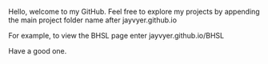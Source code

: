 Hello, welcome to my GitHub. Feel free to explore my projects by appending the main project folder name after jayvyer.github.io

For example, to view the BHSL page enter jayvyer.github.io/BHSL 

Have a good one.
